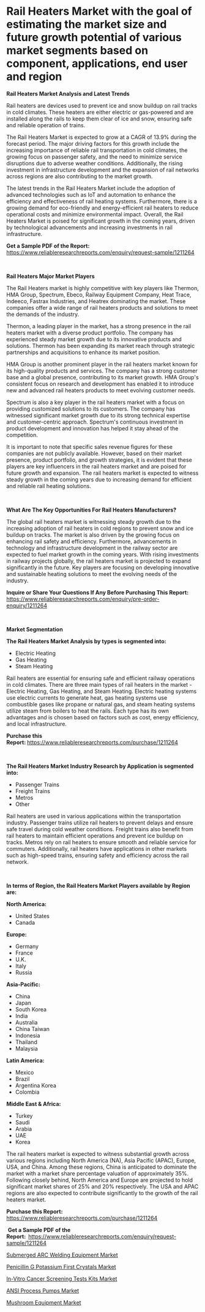 <p><h1>Rail Heaters Market with the goal of estimating the market size and future growth potential of various market segments based on component, applications, end user and region</h1></p><p><strong>Rail Heaters Market Analysis and Latest Trends</strong></p>
<p><p>Rail heaters are devices used to prevent ice and snow buildup on rail tracks in cold climates. These heaters are either electric or gas-powered and are installed along the rails to keep them clear of ice and snow, ensuring safe and reliable operation of trains.</p><p>The Rail Heaters Market is expected to grow at a CAGR of 13.9% during the forecast period. The major driving factors for this growth include the increasing importance of reliable rail transportation in cold climates, the growing focus on passenger safety, and the need to minimize service disruptions due to adverse weather conditions. Additionally, the rising investment in infrastructure development and the expansion of rail networks across regions are also contributing to the market growth.</p><p>The latest trends in the Rail Heaters Market include the adoption of advanced technologies such as IoT and automation to enhance the efficiency and effectiveness of rail heating systems. Furthermore, there is a growing demand for eco-friendly and energy-efficient rail heaters to reduce operational costs and minimize environmental impact. Overall, the Rail Heaters Market is poised for significant growth in the coming years, driven by technological advancements and increasing investments in rail infrastructure.</p></p>
<p><strong>Get a Sample PDF of the Report:&nbsp;</strong> <a href="https://www.reliableresearchreports.com/enquiry/request-sample/1211264">https://www.reliableresearchreports.com/enquiry/request-sample/1211264</a></p>
<p>&nbsp;</p>
<p><strong>Rail Heaters Major Market Players</strong></p>
<p><p>The Rail Heaters market is highly competitive with key players like Thermon, HMA Group, Spectrum, Ebeco, Railway Equipment Company, Heat Trace, Indeeco, Fastrax Industries, and Heatrex dominating the market. These companies offer a wide range of rail heaters products and solutions to meet the demands of the industry.</p><p>Thermon, a leading player in the market, has a strong presence in the rail heaters market with a diverse product portfolio. The company has experienced steady market growth due to its innovative products and solutions. Thermon has been expanding its market reach through strategic partnerships and acquisitions to enhance its market position.</p><p>HMA Group is another prominent player in the rail heaters market known for its high-quality products and services. The company has a strong customer base and a global presence, contributing to its market growth. HMA Group's consistent focus on research and development has enabled it to introduce new and advanced rail heaters products to meet evolving customer needs.</p><p>Spectrum is also a key player in the rail heaters market with a focus on providing customized solutions to its customers. The company has witnessed significant market growth due to its strong technical expertise and customer-centric approach. Spectrum's continuous investment in product development and innovation has helped it stay ahead of the competition.</p><p>It is important to note that specific sales revenue figures for these companies are not publicly available. However, based on their market presence, product portfolio, and growth strategies, it is evident that these players are key influencers in the rail heaters market and are poised for future growth and expansion. The rail heaters market is expected to witness steady growth in the coming years due to increasing demand for efficient and reliable rail heating solutions.</p></p>
<p>&nbsp;</p>
<p><strong>What Are The Key Opportunities For Rail Heaters Manufacturers?</strong></p>
<p><p>The global rail heaters market is witnessing steady growth due to the increasing adoption of rail heaters in cold regions to prevent snow and ice buildup on tracks. The market is also driven by the growing focus on enhancing rail safety and efficiency. Furthermore, advancements in technology and infrastructure development in the railway sector are expected to fuel market growth in the coming years. With rising investments in railway projects globally, the rail heaters market is projected to expand significantly in the future. Key players are focusing on developing innovative and sustainable heating solutions to meet the evolving needs of the industry.</p></p>
<p><strong>Inquire or Share Your Questions If Any Before Purchasing This Report:</strong> <a href="https://www.reliableresearchreports.com/enquiry/pre-order-enquiry/1211264">https://www.reliableresearchreports.com/enquiry/pre-order-enquiry/1211264</a></p>
<p>&nbsp;</p>
<p><strong>Market Segmentation</strong></p>
<p><strong>The Rail Heaters Market Analysis by types is segmented into:</strong></p>
<p><ul><li>Electric Heating</li><li>Gas Heating</li><li>Steam Heating</li></ul></p>
<p><p>Rail heaters are essential for ensuring safe and efficient railway operations in cold climates. There are three main types of rail heaters in the market - Electric Heating, Gas Heating, and Steam Heating. Electric heating systems use electric currents to generate heat, gas heating systems use combustible gases like propane or natural gas, and steam heating systems utilize steam from boilers to heat the rails. Each type has its own advantages and is chosen based on factors such as cost, energy efficiency, and local infrastructure.</p></p>
<p><strong>Purchase this Report:&nbsp;</strong><a href="https://www.reliableresearchreports.com/purchase/1211264">https://www.reliableresearchreports.com/purchase/1211264</a></p>
<p>&nbsp;</p>
<p><strong>The Rail Heaters Market Industry Research by Application is segmented into:</strong></p>
<p><ul><li>Passenger Trains</li><li>Freight Trains</li><li>Metros</li><li>Other</li></ul></p>
<p><p>Rail heaters are used in various applications within the transportation industry. Passenger trains utilize rail heaters to prevent delays and ensure safe travel during cold weather conditions. Freight trains also benefit from rail heaters to maintain efficient operations and prevent ice buildup on tracks. Metros rely on rail heaters to ensure smooth and reliable service for commuters. Additionally, rail heaters have applications in other markets such as high-speed trains, ensuring safety and efficiency across the rail network.</p></p>
<p>&nbsp;</p>
<p><strong>In terms of Region, the Rail Heaters Market Players available by Region are:</strong></p>
<p>
    <p> <strong> North America: </strong>
        <ul>
            <li>United States</li>
            <li>Canada</li>
        </ul>
        </p> 
    <p> <strong> Europe: </strong>
        <ul>
            <li>Germany</li>
            <li>France</li>
            <li>U.K.</li>
            <li>Italy</li>
            <li>Russia</li>
        </ul>
        </p> 
    <p> <strong> Asia-Pacific: </strong>
        <ul>
            <li>China</li>
            <li>Japan</li>
            <li>South Korea</li>
            <li>India</li>
            <li>Australia</li>
            <li>China Taiwan</li>
            <li>Indonesia</li>
            <li>Thailand</li>
            <li>Malaysia</li>
        </ul>
        </p> 
    <p> <strong> Latin America: </strong>
        <ul>
            <li>Mexico</li>
            <li>Brazil</li>
            <li>Argentina Korea</li>
            <li>Colombia</li>
        </ul>
        </p> 
    <p> <strong> Middle East & Africa: </strong>
        <ul>
            <li>Turkey</li>
            <li>Saudi</li>
            <li>Arabia</li>
            <li>UAE</li>
            <li>Korea</li>
        </ul>
    </p>
    </p>
<p><p>The rail heaters market is expected to witness substantial growth across various regions including North America (NA), Asia Pacific (APAC), Europe, USA, and China. Among these regions, China is anticipated to dominate the market with a market share percentage valuation of approximately 35%. Following closely behind, North America and Europe are projected to hold significant market shares of 25% and 20% respectively. The USA and APAC regions are also expected to contribute significantly to the growth of the rail heaters market.</p></p>
<p><strong>Purchase this Report: </strong><a href="https://www.reliableresearchreports.com/purchase/1211264">https://www.reliableresearchreports.com/purchase/1211264</a></p>
<p>&nbsp;<strong>Get a Sample PDF of the Report:&nbsp;&nbsp;</strong><a href="https://www.reliableresearchreports.com/enquiry/request-sample/1211264">https://www.reliableresearchreports.com/enquiry/request-sample/1211264</a></p>
<p><strong></strong></p>
<p><p><a href="https://github.com/pizolina/Market-Research-Report-List-3/blob/main/submerged-arc-welding-equipment-market.md">Submerged ARC Welding Equipment Market</a></p><p><a href="https://github.com/danielneavesallisons03mba/Market-Research-Report-List-1/blob/main/penicillin-g-potassium-first-crystals-market.md">Penicillin G Potassium First Crystals Market</a></p><p><a href="https://github.com/changoleonlaverguenzanoexiste/Market-Research-Report-List-2/blob/main/in-vitro-cancer-screening-tests-kits-market.md">In-Vitro Cancer Screening Tests Kits Market</a></p><p><a href="https://github.com/tamvrosiya/Market-Research-Report-List-2/blob/main/ansi-process-pumps-market.md">ANSI Process Pumps Market</a></p><p><a href="https://github.com/dimitrishawkinswaynenp91rgz/Market-Research-Report-List-1/blob/main/mushroom-equipment-market.md">Mushroom Equipment Market</a></p></p>